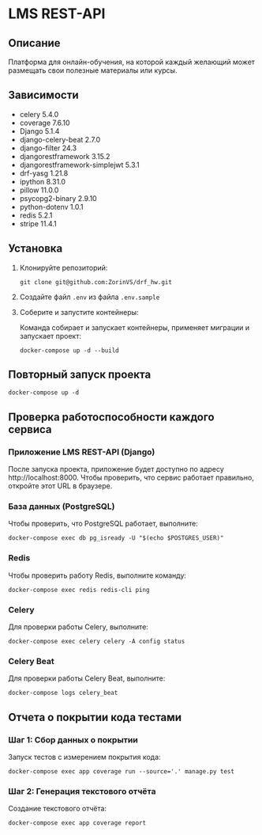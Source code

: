# LMS REST-API

## Описание

Платформа для онлайн-обучения, на которой каждый желающий может размещать свои полезные материалы или курсы.

## Зависимости

- celery 5.4.0
- coverage 7.6.10
- Django 5.1.4
- django-celery-beat 2.7.0
- django-filter 24.3
- djangorestframework 3.15.2
- djangorestframework-simplejwt 5.3.1
- drf-yasg 1.21.8
- ipython 8.31.0
- pillow 11.0.0
- psycopg2-binary 2.9.10
- python-dotenv 1.0.1
- redis 5.2.1
- stripe 11.4.1

## Установка

1. Клонируйте репозиторий:
   ```shell
   git clone git@github.com:ZorinVS/drf_hw.git
   ```
2. Создайте файл `.env` из файла `.env.sample`
3. Соберите и запустите контейнеры:
   
   Команда собирает и запускает контейнеры, применяет миграции и запускает проект:
   ```shell
   docker-compose up -d --build
   ```

## Повторный запуск проекта

```shell
docker-compose up -d
```

## Проверка работоспособности каждого сервиса

### Приложение LMS REST-API (Django)

После запуска проекта, приложение будет доступно по адресу http://localhost:8000. 
Чтобы проверить, что сервис работает правильно, откройте этот URL в браузере.

### База данных (PostgreSQL)

Чтобы проверить, что PostgreSQL работает, выполните:

```shell
docker-compose exec db pg_isready -U "$(echo $POSTGRES_USER)"
```

### Redis

Чтобы проверить работу Redis, выполните команду:
```shell
docker-compose exec redis redis-cli ping
```

### Celery

Для проверки работы Celery, выполните:

```shell
docker-compose exec celery celery -A config status
```

### Celery Beat

Для проверки работы Celery Beat, выполните:
```shell
docker-compose logs celery_beat
```

## Отчета о покрытии кода тестами

### Шаг 1: Сбор данных о покрытии
Запуск тестов с измерением покрытия кода:
```shell
docker-compose exec app coverage run --source='.' manage.py test
```

### Шаг 2: Генерация текстового отчёта
Создание текстового отчёта:
```shell
docker-compose exec app coverage report
```
